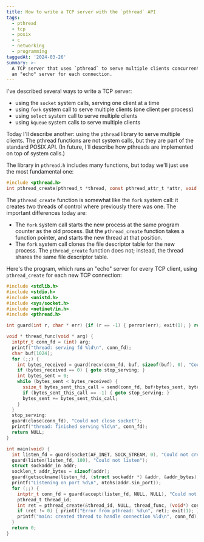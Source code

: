 ```yaml
---
title: How to write a TCP server with the `pthread` API
tags:
  - pthread
  - tcp
  - posix
  - c
  - networking
  - programming
taggedAt: '2024-03-26'
summary: >-
  A TCP server that uses `pthread` to serve multiple clients concurrently, with
  an "echo" server for each connection.
---
```


I've described several ways to write a TCP server:

* using the `socket` system calls, serving one client at a time
* using `fork` system call to serve multiple clients (one client per process)
* using `select` system call to serve multiple clients
* using `kqueue` system calls to serve multiple clients

Today I'll describe another: using the `pthread` library to serve multiple clients. The pthread functions are not system calls, but they are part of the standard POSIX API. (In future, I'll describe how pthreads are implemented on top of system calls.)

The library in `pthread.h` includes many functions, but today we'll just use the most fundamental one:

```c
#include <pthread.h>
int pthread_create(pthread_t *thread, const pthread_attr_t *attr, void *(*start_routine)(void *), void *arg);
```

The `pthread_create` function is somewhat like the `fork` system call: it creates two threads of control where previously there was one. The important differences today are:

* The `fork` system call starts the new process at the same program counter as the old process. But the `pthread_create` function takes a function pointer, and starts the new thread at that position.
* The `fork` system call clones the file descriptor table for the new process. The `pthread_create` function does not; instead, the thread shares the same file descriptor table.

Here's the program, which runs an "echo" server for every TCP client, using `pthread_create` for each new TCP connection:

```c
#include <stdlib.h>
#include <stdio.h>
#include <unistd.h>
#include <sys/socket.h>
#include <netinet/in.h>
#include <pthread.h>

int guard(int r, char * err) {if (r == -1) { perror(err); exit(1); } return r; }

void * thread_func(void * arg) {
  intptr_t conn_fd = (int) arg;
  printf("thread: serving fd %ld\n", conn_fd);
  char buf[1024];
  for (;;) {
    int bytes_received = guard(recv(conn_fd, buf, sizeof(buf), 0), "Could not recv");
    if (bytes_received == 0) { goto stop_serving; }
    int bytes_sent = 0;
    while (bytes_sent < bytes_received) {
      ssize_t bytes_sent_this_call = send(conn_fd, buf+bytes_sent, bytes_received-bytes_sent, 0);
      if (bytes_sent_this_call == -1) { goto stop_serving; }
      bytes_sent += bytes_sent_this_call;
    }
  }
  stop_serving:
  guard(close(conn_fd), "Could not close socket");
  printf("thread: finished serving %ld\n", conn_fd);
  return NULL;
}

int main(void) {
  int listen_fd = guard(socket(AF_INET, SOCK_STREAM, 0), "Could not create TCP listening socket");
  guard(listen(listen_fd, 100), "Could not listen");
  struct sockaddr_in addr;
  socklen_t addr_bytes = sizeof(addr);
  guard(getsockname(listen_fd, (struct sockaddr *) &addr, &addr_bytes), "Could not get sock name");
  printf("Listening on port %d\n", ntohs(addr.sin_port));
  for (;;) {
    intptr_t conn_fd = guard(accept(listen_fd, NULL, NULL), "Could not accept");
    pthread_t thread_id;
    int ret = pthread_create(&thread_id, NULL, thread_func, (void*) conn_fd);
    if (ret != 0) { printf("Error from pthread: %d\n", ret); exit(1); }
    printf("main: created thread to handle connection %ld\n", conn_fd);
  }
  return 0;
}
```
